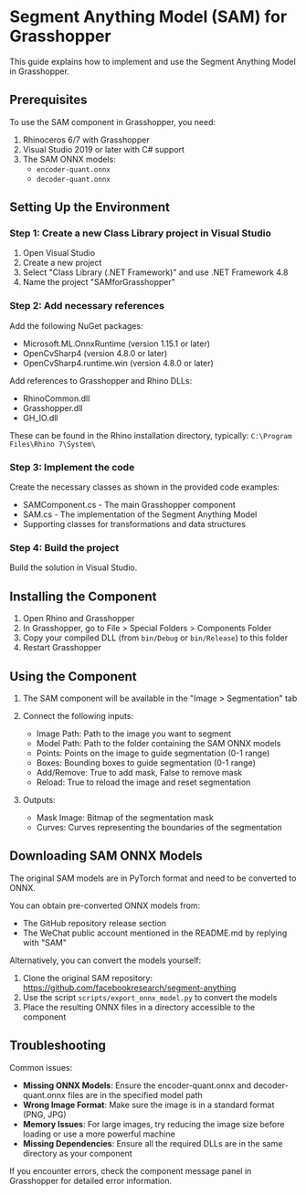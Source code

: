 # Segment Anything Model (SAM) for Grasshopper

This guide explains how to implement and use the Segment Anything Model in Grasshopper.

## Prerequisites

To use the SAM component in Grasshopper, you need:

1. Rhinoceros 6/7 with Grasshopper
2. Visual Studio 2019 or later with C# support
3. The SAM ONNX models:
   - `encoder-quant.onnx`
   - `decoder-quant.onnx`

## Setting Up the Environment

### Step 1: Create a new Class Library project in Visual Studio

1. Open Visual Studio
2. Create a new project
3. Select "Class Library (.NET Framework)" and use .NET Framework 4.8
4. Name the project "SAMforGrasshopper"

### Step 2: Add necessary references

Add the following NuGet packages:
- Microsoft.ML.OnnxRuntime (version 1.15.1 or later)
- OpenCvSharp4 (version 4.8.0 or later)
- OpenCvSharp4.runtime.win (version 4.8.0 or later)

Add references to Grasshopper and Rhino DLLs:
- RhinoCommon.dll
- Grasshopper.dll
- GH_IO.dll

These can be found in the Rhino installation directory, typically:
`C:\Program Files\Rhino 7\System\`

### Step 3: Implement the code

Create the necessary classes as shown in the provided code examples:
- SAMComponent.cs - The main Grasshopper component
- SAM.cs - The implementation of the Segment Anything Model
- Supporting classes for transformations and data structures

### Step 4: Build the project

Build the solution in Visual Studio.

## Installing the Component

1. Open Rhino and Grasshopper
2. In Grasshopper, go to File > Special Folders > Components Folder
3. Copy your compiled DLL (from `bin/Debug` or `bin/Release`) to this folder
4. Restart Grasshopper

## Using the Component

1. The SAM component will be available in the "Image > Segmentation" tab
2. Connect the following inputs:
   - Image Path: Path to the image you want to segment
   - Model Path: Path to the folder containing the SAM ONNX models
   - Points: Points on the image to guide segmentation (0-1 range)
   - Boxes: Bounding boxes to guide segmentation (0-1 range)
   - Add/Remove: True to add mask, False to remove mask
   - Reload: True to reload the image and reset segmentation

3. Outputs:
   - Mask Image: Bitmap of the segmentation mask
   - Curves: Curves representing the boundaries of the segmentation

## Downloading SAM ONNX Models

The original SAM models are in PyTorch format and need to be converted to ONNX.

You can obtain pre-converted ONNX models from:
- The GitHub repository release section
- The WeChat public account mentioned in the README.md by replying with "SAM"

Alternatively, you can convert the models yourself:
1. Clone the original SAM repository: https://github.com/facebookresearch/segment-anything
2. Use the script `scripts/export_onnx_model.py` to convert the models
3. Place the resulting ONNX files in a directory accessible to the component

## Troubleshooting

Common issues:
- **Missing ONNX Models**: Ensure the encoder-quant.onnx and decoder-quant.onnx files are in the specified model path
- **Wrong Image Format**: Make sure the image is in a standard format (PNG, JPG)
- **Memory Issues**: For large images, try reducing the image size before loading or use a more powerful machine
- **Missing Dependencies**: Ensure all the required DLLs are in the same directory as your component

If you encounter errors, check the component message panel in Grasshopper for detailed error information.
